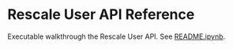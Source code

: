 # Rescale User API Reference

Executable walkthrough the Rescale User API. See [README.ipynb](README.ipynb).

